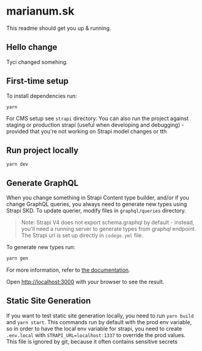 # marianum.sk

This readme should get you up & running.

## Hello change

Tyci changed somehing.

## First-time setup

To install dependencies run:

```
yarn
```

For CMS setup see `strapi` directory. You can also run the project against staging or production strapi (useful when developing and debugging) - provided that you're not working on Strapi model changes or tth

## Run project locally

```
yarn dev
```

## Generate GraphQL

When you change something in Strapi Content type builder, and/or if you change GraphQL queries, you always need to generate new types using Strapi SKD. To update querier, modify files in `graphql/queries` directory.

> Note: Strapi V4 does not export schema.graphql by default - instead, you'll need a running server to generate types from graphql endpoint. The Strapi url is set up directly in `codege.yml` file.

To generate new types run:

```bash
yarn gen
```

For more information, refer to [the documentation](/docs/libs/Strapi-SDK.md).

Open [http://localhost:3000](http://localhost:3000) with your browser to see the result.

## Static Site Generation

If you want to test static site generation locally, you need to run `yarn build` and `yarn start`. This commands run by default with the prod env variable, so in order to have the local env variable for strapi, you need to create `.env.local` with `STRAPI_URL=localhost:1337` to override the prod values. This file is ignored by git, because it often contains sensitive secrets
